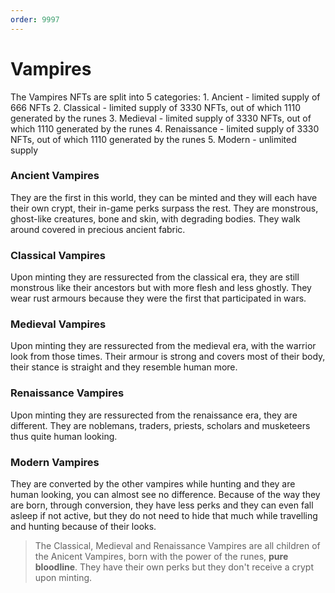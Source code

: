 ```yaml
---
order: 9997
---
```


# Vampires

The Vampires NFTs are split into 5 categories:
    1. Ancient - limited supply of 666 NFTs
    2. Classical - limited supply of 3330 NFTs, out of which 1110 generated by the runes
    3. Medieval - limited supply of 3330 NFTs, out of which 1110 generated by the runes
    4. Renaissance - limited supply of 3330 NFTs, out of which 1110 generated by the runes
    5. Modern - unlimited supply

### Ancient Vampires
They are the first in this world, they can be minted and they will each have their own crypt, their in-game perks surpass the rest. They are monstrous, ghost-like creatures, bone and skin, with degrading bodies. They walk around covered in precious ancient fabric.   

### Classical Vampires
Upon minting they are ressurected from the classical era, they are still monstrous like their ancestors but with more flesh and less ghostly. They wear rust armours because they were the first that participated in wars.   

### Medieval Vampires
Upon minting they are ressurected from the medieval era, with the warrior look from those times. Their armour is strong and covers most of their body, their stance is straight and they resemble human more.

### Renaissance Vampires
Upon minting they are ressurected from the renaissance era, they are different. They are noblemans, traders, priests, scholars and musketeers thus quite human looking. 

### Modern Vampires
They are converted by the other vampires while hunting and they are human looking, you can almost see no difference. Because of the way they are born, through conversion, they have less perks and they can even fall asleep if not active, but they do not need to hide that much while travelling and hunting because of their looks.  


 > The Classical, Medieval and Renaissance Vampires are all children of the Anicent Vampires, born with the power of the runes, **pure bloodline**. They have their own perks but they don't receive a crypt upon minting.  